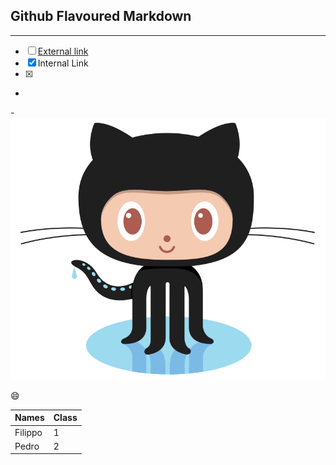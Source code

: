 

Github Flavoured Markdown
-----------------------------------------------------------------------------------------------------------------------------
-----------------------------------------------------------------------------------------------------------------------------
- [ ] [External link](https://help.github.com/en )
- [x] <a name="authoring">Internal Link</a>
- [x] [riferimento]: images/logo.png "Image"
- 
-![Kiku](images/logo.png)



:smile:


Names        | Class
------------ | -------------
Filippo      | 1
Pedro        | 2
